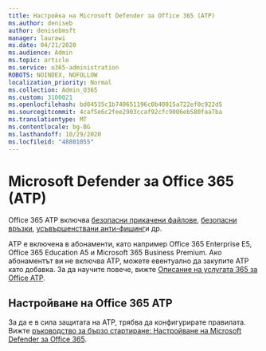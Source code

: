 ```yaml
---
title: Настройка на Microsoft Defender за Office 365 (ATP)
ms.author: deniseb
author: denisebmsft
manager: laurawi
ms.date: 04/21/2020
ms.audience: Admin
ms.topic: article
ms.service: o365-administration
ROBOTS: NOINDEX, NOFOLLOW
localization_priority: Normal
ms.collection: Admin_O365
ms.custom: 3100021
ms.openlocfilehash: bd04535c1b740651196c0b40015a722ef0c922d5
ms.sourcegitcommit: 4caf5e6c2fee2903ccaf92cfc9006eb580faa7ba
ms.translationtype: MT
ms.contentlocale: bg-BG
ms.lasthandoff: 10/29/2020
ms.locfileid: "48801055"
---
```

# <a name="microsoft-defender-for-office-365-atp"></a>Microsoft Defender за Office 365 (ATP)

Office 365 ATP включва [безопасни прикачени файлове](https://docs.microsoft.com/microsoft-365/security/office-365-security/atp-safe-attachments), [безопасни връзки](https://docs.microsoft.com/microsoft-365/security/office-365-security/atp-safe-links), [усъвършенствани анти-фишинг](https://docs.microsoft.com/microsoft-365/security/office-365-security/atp-anti-phishing)и др. 

ATP е включена в абонаменти, като например Office 365 Enterprise E5, Office 365 Education A5 и Microsoft 365 Business Premium. Ако абонаментът ви не включва ATP, можете евентуално да закупите ATP като добавка. За да научите повече, вижте [Описание на услугата 365 за Office ATP](https://docs.microsoft.com/office365/servicedescriptions/office-365-advanced-threat-protection-service-description).

## <a name="set-up-office-365-atp"></a>Настройване на Office 365 ATP

За да е в сила защитата на ATP, трябва да конфигурирате правилата. Вижте [ръководство за бързо стартиране: Настройване на Microsoft Defender за Office 365](https://docs.microsoft.com/office365/securitycompliance/checklist-atp-setup).

